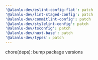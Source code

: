 ```yaml
---
'@alanlu-dev/eslint-config-flat': patch
'@alanlu-dev/lint-staged-config': patch
'@alanlu-dev/commitlint-config': patch
'@alanlu-dev/stylelint-config': patch
'@alanlu-dev/tsconfig': patch
'@alanlu-dev/nuxt-base': patch
'@alanlu-dev/types': patch
---
```


chore(deps): bump package versions
